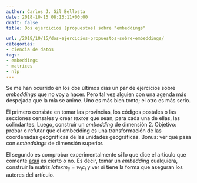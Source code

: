 ```yaml
---
author: Carlos J. Gil Bellosta
date: 2018-10-15 08:13:11+00:00
draft: false
title: Dos ejercicios (propuestos) sobre "embeddings"

url: /2018/10/15/dos-ejercicios-propuestos-sobre-embeddings/
categories:
- ciencia de datos
tags:
- embeddings
- matrices
- nlp
---
```


Se me han ocurrido en los dos últimos días un par de ejercicios sobre _embeddings_ que no voy a hacer. Pero tal vez alguien con una agenda más despejada que la mía se anime. Uno es más bien tonto; el otro es más serio.

El primero consiste en tomar las provincias, los códigos postales o las secciones censales y crear _textos_ que sean, para cada una de ellas, las colindantes. Luego, construir un _embedding_ de dimensión 2. Objetivo: probar o refutar que el embedding es una transformación de las coordenadas geográficas de las unidades geográficas. Bonus: ver qué pasa con _embeddings_ de dimensión superior.

El segundo es comprobar experimentalmente si lo que dice el artículo que comenté [aquí](https://www.datanalytics.com/2018/10/03/de-que-matriz-son-los-embeddings-una-factorizacion/) es cierto o no. Es decir, tomar un _embedding_ cualquiera, construir la matriz $latex m_{ij} = w_ic_i$ y ver si tiene la forma que aseguran los autores del artículo.